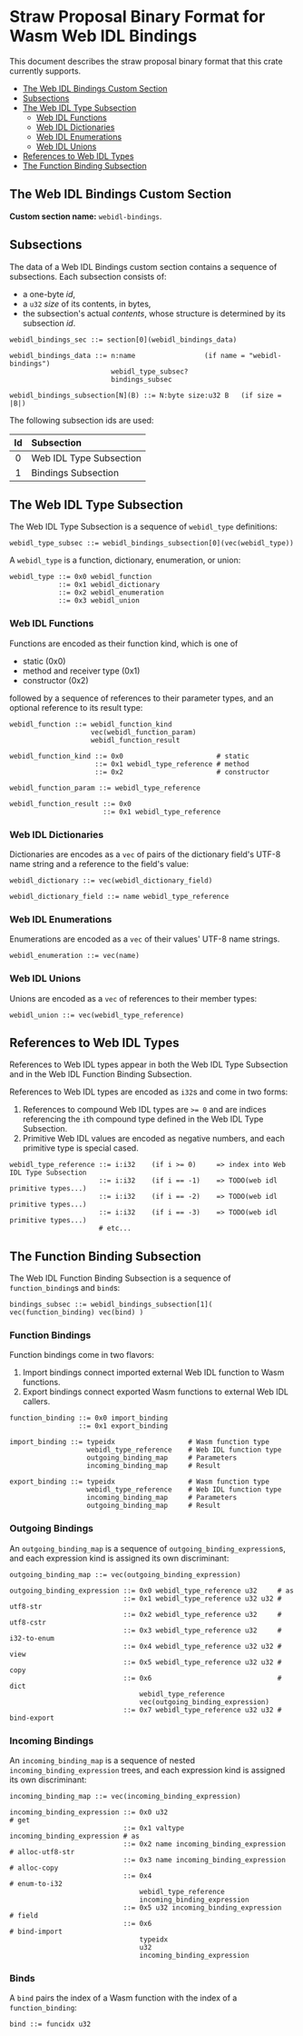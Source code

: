 # Straw Proposal Binary Format for Wasm Web IDL Bindings

This document describes the straw proposal binary format that this crate
currently supports.

<!-- START doctoc generated TOC please keep comment here to allow auto update -->
<!-- DON'T EDIT THIS SECTION, INSTEAD RE-RUN doctoc TO UPDATE -->


- [The Web IDL Bindings Custom Section](#the-web-idl-bindings-custom-section)
- [Subsections](#subsections)
- [The Web IDL Type Subsection](#the-web-idl-type-subsection)
  - [Web IDL Functions](#web-idl-functions)
  - [Web IDL Dictionaries](#web-idl-dictionaries)
  - [Web IDL Enumerations](#web-idl-enumerations)
  - [Web IDL Unions](#web-idl-unions)
- [References to Web IDL Types](#references-to-web-idl-types)
- [The Function Binding Subsection](#the-function-binding-subsection)

<!-- END doctoc generated TOC please keep comment here to allow auto update -->

## The Web IDL Bindings Custom Section

**Custom section name:** `webidl-bindings`.

## Subsections

The data of a Web IDL Bindings custom section contains a sequence of
subsections. Each subsection consists of:

* a one-byte *id*,
* a `u32` *size* of its contents, in bytes,
* the subsection's actual *contents*, whose structure is determined by its
  subsection *id*.

```
webidl_bindings_sec ::= section[0](webidl_bindings_data)

webidl_bindings_data ::= n:name                 (if name = "webidl-bindings")
                         webidl_type_subsec?
                         bindings_subsec

webidl_bindings_subsection[N](B) ::= N:byte size:u32 B   (if size = |B|)
```

The following subsection ids are used:

| Id | Subsection              |
|:--:|:------------------------|
| 0  | Web IDL Type Subsection |
| 1  | Bindings Subsection     |

## The Web IDL Type Subsection

The Web IDL Type Subsection is a sequence of `webidl_type` definitions:

```
webidl_type_subsec ::= webidl_bindings_subsection[0](vec(webidl_type))
```

A `webidl_type` is a function, dictionary, enumeration, or union:

```
webidl_type ::= 0x0 webidl_function
            ::= 0x1 webidl_dictionary
            ::= 0x2 webidl_enumeration
            ::= 0x3 webidl_union
```

### Web IDL Functions

Functions are encoded as their function kind, which is one of

* static (0x0)
* method and receiver type (0x1)
* constructor (0x2)

followed by a sequence of references to their parameter types, and an optional
reference to its result type:

```
webidl_function ::= webidl_function_kind
                    vec(webidl_function_param)
                    webidl_function_result

webidl_function_kind ::= 0x0                       # static
                     ::= 0x1 webidl_type_reference # method
                     ::= 0x2                       # constructor

webidl_function_param ::= webidl_type_reference

webidl_function_result ::= 0x0
                       ::= 0x1 webidl_type_reference
```

### Web IDL Dictionaries

Dictionaries are encodes as a `vec` of pairs of the dictionary field's UTF-8
name string and a reference to the field's value:

```
webidl_dictionary ::= vec(webidl_dictionary_field)

webidl_dictionary_field ::= name webidl_type_reference
```

### Web IDL Enumerations

Enumerations are encoded as a `vec` of their values' UTF-8 name strings.

```
webidl_enumeration ::= vec(name)
```

### Web IDL Unions

Unions are encoded as a `vec` of references to their member types:

```
webidl_union ::= vec(webidl_type_reference)
```

## References to Web IDL Types

References to Web IDL types appear in both the Web IDL Type Subsection and in
the Web IDL Function Binding Subsection.

References to Web IDL types are encoded as `i32`s and come in two forms:

1. References to compound Web IDL types are `>= 0` and are indices referencing
   the `i`th compound type defined in the Web IDL Type Subsection.
2. Primitive Web IDL values are encoded as negative numbers, and each primitive
   type is special cased.

```
webidl_type_reference ::= i:i32    (if i >= 0)     => index into Web IDL Type Subsection
                      ::= i:i32    (if i == -1)    => TODO(web idl primitive types...)
                      ::= i:i32    (if i == -2)    => TODO(web idl primitive types...)
                      ::= i:i32    (if i == -3)    => TODO(web idl primitive types...)
                      # etc...
```

## The Function Binding Subsection

The Web IDL Function Binding Subsection is a sequence of `function_binding`s and
`bind`s:

```
bindings_subsec ::= webidl_bindings_subsection[1]( vec(function_binding) vec(bind) )
```

### Function Bindings

Function bindings come in two flavors:

1. Import bindings connect imported external Web IDL function to Wasm functions.
2. Export bindings connect exported Wasm functions to external Web IDL callers.

```
function_binding ::= 0x0 import_binding
                 ::= 0x1 export_binding

import_binding ::= typeidx                  # Wasm function type
                   webidl_type_reference    # Web IDL function type
                   outgoing_binding_map     # Parameters
                   incoming_binding_map     # Result

export_binding ::= typeidx                  # Wasm function type
                   webidl_type_reference    # Web IDL function type
                   incoming_binding_map     # Parameters
                   outgoing_binding_map     # Result
```

### Outgoing Bindings

An `outgoing_binding_map` is a sequence of `outgoing_binding_expression`s, and
each expression kind is assigned its own discriminant:

```
outgoing_binding_map ::= vec(outgoing_binding_expression)

outgoing_binding_expression ::= 0x0 webidl_type_reference u32     # as
                            ::= 0x1 webidl_type_reference u32 u32 # utf8-str
                            ::= 0x2 webidl_type_reference u32     # utf8-cstr
                            ::= 0x3 webidl_type_reference u32     # i32-to-enum
                            ::= 0x4 webidl_type_reference u32 u32 # view
                            ::= 0x5 webidl_type_reference u32 u32 # copy
                            ::= 0x6                               # dict
                                webidl_type_reference
                                vec(outgoing_binding_expression)
                            ::= 0x7 webidl_type_reference u32 u32 # bind-export
```

### Incoming Bindings

An `incoming_binding_map` is a sequence of nested `incoming_binding_expression`
trees, and each expression kind is assigned its own discriminant:

```
incoming_binding_map ::= vec(incoming_binding_expression)

incoming_binding_expression ::= 0x0 u32                                 # get
                            ::= 0x1 valtype incoming_binding_expression # as
                            ::= 0x2 name incoming_binding_expression    # alloc-utf8-str
                            ::= 0x3 name incoming_binding_expression    # alloc-copy
                            ::= 0x4                                     # enum-to-i32
                                webidl_type_reference
                                incoming_binding_expression
                            ::= 0x5 u32 incoming_binding_expression     # field
                            ::= 0x6                                     # bind-import
                                typeidx
                                u32
                                incoming_binding_expression
```

### Binds

A `bind` pairs the index of a Wasm function with the index of a
`function_binding`:

```
bind ::= funcidx u32
```
